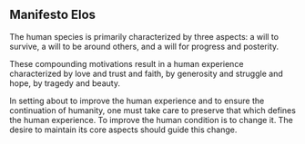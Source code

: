 Manifesto Elos
--------------

The human species is primarily characterized by three aspects: a will to survive, a will to be around others, and a will for progress and posterity.

These compounding motivations result in a human experience characterized by love and trust and faith, by generosity and struggle and hope, by tragedy and beauty.

In setting about to improve the human experience and to ensure the continuation of humanity, one must take care to preserve that which defines the human experience.  To improve the human condition is to change it. The desire to maintain its core aspects should guide this change.
